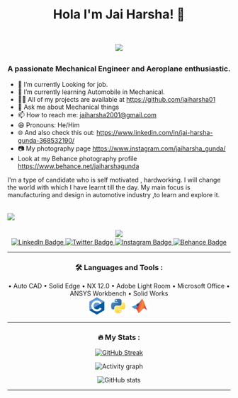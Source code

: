 <h1 align="center"> Hola I'm Jai Harsha! 👋

<h1 align="center"> <img src="https://encrypted-tbn0.gstatic.com/images?q=tbn:ANd9GcT7rQnW58ZAa6FZ5v6PvpPEyWWOTZL1xqAWyhpT90UGFEDry4OSPBEtgOmoR9DpQllBTT4&usqp=CAU" width="250"/>
  
<h3 align="center"> A passionate Mechanical Engineer and Aeroplane enthusiastic.</h3>

- 🔭 I’m currently Looking for job.
- 🌱 I’m currently learning Automobile in Mechanical.
- 👨‍💻 All of my projects are available at https://github.com/jaiharsha01
- 💬 Ask me about Mechanical things
- 📫 How to reach me: jaiharsha2001@gmail.com
- 😄 Pronouns: He/Him
- 🌐 And also check this out: https://www.linkedin.com/in/jai-harsha-gunda-368532190/
- :camera: My photography page https://www.instagram.com/jaiharsha_gunda/
- Look at my Behance photography profile https://www.behance.net/jaiharshagunda

I'm a type of candidate who is self motivated , hardworking. I will change the world with which I have learnt till the day. My main focus is manufacturing and design in automotive industry ,to learn and explore it.

![](https://komarev.com/ghpvc/?username=jaiharsha01)
---

<div id="header" align="center">
<img src=https://media.giphy.com/media/fwbzI2kV3Qrlpkh59e/giphy.gif width="200"/>
</div>
<div id="header" align="center">
<div id="badges">
  <a href="https://www.linkedin.com/in/jai-harsha-gunda-368532190">
    <img src="https://img.shields.io/badge/LinkedIn-blue?style=for-the-badge&logo=linkedin&logoColor=white" alt="LinkedIn Badge"/>
  </a>
  <a href="https://twitter.com/jaiharshagunda">
    <img src="https://img.shields.io/badge/Twitter-blue?style=for-the-badge&logo=twitter&logoColor=white" alt="Twitter Badge"/>
  </a>
  <a href="https://www.instagram.com/jaiharsha_gunda/">
    <img src="https://img.shields.io/badge/Instgram-pink?style=for-the-badge&logo=Instagram&logoColor=white" alt="Instagram Badge"/>
  </a>
  <a href="https://www.behance.net/jaiharshagunda">
    <img src="https://img.shields.io/badge/Behance-green?style=for-the-badge&logo=Behance&logoColor=white" alt="Behance Badge"/>
  </a>
</div>
  
---

  ### :hammer_and_wrench: Languages and Tools :
<div>
• Auto CAD
• Solid Edge
• NX 12.0
• Adobe Light Room
• Microsoft Office
• ANSYS Workbench
• Solid Works

<div>
  <img src="https://github.com/devicons/devicon/blob/master/icons/c/c-original.svg" title="C" alt="C" width="40" height="40"/>&nbsp;
  <img src="https://github.com/devicons/devicon/blob/master/icons/python/python-original.svg"title="Python" alt="Python" width="40" height="40"/>&nbsp;
  <img src="https://github.com/devicons/devicon/blob/master/icons/matlab/matlab-original.svg"title="Mathlab" alt="mathlab" width="40" height="40"/>&nbsp;
</div>
  
---
### :fire: My Stats :
  
[![GitHub Streak](http://github-readme-streak-stats.herokuapp.com?user=jaiharsha01&theme=black-ice)](https://git.io/streak-stats)

![Activity graph](https://activity-graph.herokuapp.com/graph?username=jaiharsha01)
  
![GitHub stats](https://github-readme-stats.vercel.app/api?username=jaiharsha01&show_icons=true&theme=radical)

---
